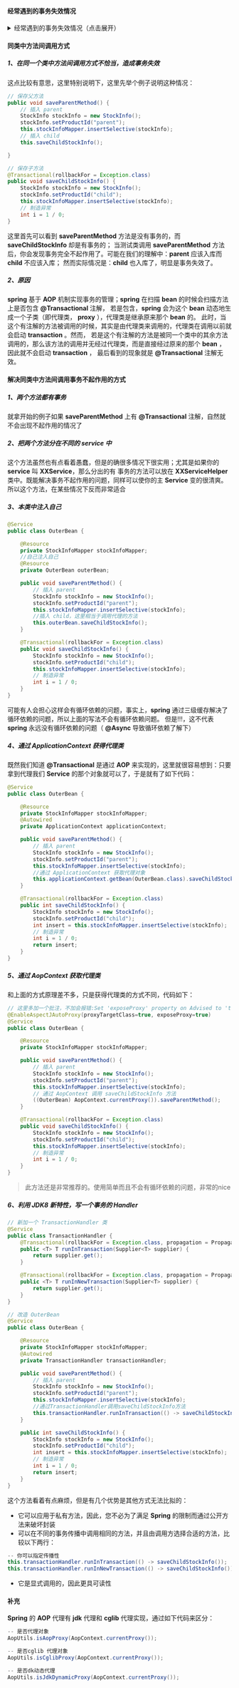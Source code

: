 #### 经常遇到的事务失效情况

<details>
<summary>经常遇到的事务失效情况（点击展开）</summary>

- 加 **@Transaction** 批注的方法必须是 **public**，否则失效 **protected** 也不成
- 如使用 **mysql** 且引擎是 **MyISAM** ，则事务会不起作用，原因是 **MyISAM** 不支持事务，可以改成 **InnoDB** 引擎
- 没有被 **Spring** 容器管理到，最常见的是没有在服务类上加 **@Service** 注解
- 异常被捕获，没有抛出来
- 异常不在 **spring** 默认捕获异常中，**spring**　默认捕获不受控异常
- 在同一个类中方法间调用方式不恰当，造成事务失效

</details>

#### 同类中方法间调用方式
##### 1、在同一个类中方法间调用方式不恰当，造成事务失效

这点比较有意思，这里特别说明下，这里先举个例子说明这种情况：
```java
// 保存父方法
public void saveParentMethod() {
    // 插入 parent
    StockInfo stockInfo = new StockInfo();
    stockInfo.setProductId("parent");
    this.stockInfoMapper.insertSelective(stockInfo);
    // 插入 child
    this.saveChildStockInfo();

}

// 保存子方法
@Transactional(rollbackFor = Exception.class)
public void saveChildStockInfo() {
    StockInfo stockInfo = new StockInfo();
    stockInfo.setProductId("child");
    this.stockInfoMapper.insertSelective(stockInfo);
    // 制造异常
    int i = 1 / 0;
}
```
这里首先可以看到 **saveParentMethod** 方法是没有事务的，而 **saveChildStockInfo** 却是有事务的；
当测试类调用 **saveParentMethod** 方法后，你会发现事务完全不起作用了。可能在我们的理解中：**parent** 应该入库而 **child** 不应该入库；
然而实际情况是：**child** 也入库了，明显是事务失效了。

##### 2、原因

**spring** 基于 **AOP** 机制实现事务的管理；**spring** 在扫描 **bean** 的时候会扫描方法上是否包含 **@Transactional** 注解，
若是包含，**spring** 会为这个 **bean** 动态地生成一个子类（即代理类， **proxy** ），代理类是继承原来那个 **bean** 的。
此时，当这个有注解的方法被调用的时候，其实是由代理类来调用的，代理类在调用以前就会启动 **transaction** 。然而，
若是这个有注解的方法是被同一个类中的其余方法调用的，那么该方法的调用并无经过代理类，而是直接经过原来的那个 **bean** ，因此就不会启动 **transaction** ，
最后看到的现象就是 **@Transactional** 注解无效。

#### 解决同类中方法间调用事务不起作用的方式
##### 1、两个方法都有事务

就拿开始的例子如果 **saveParentMethod** 上有 **@Transactional** 注解，自然就不会出现不起作用的情况了

##### 2、把两个方法分在不同的 service 中

这个方法虽然也有点看着愚蠢，但是的确很多情况下很实用；尤其是如果你的 **service** 叫 **XXService**，那么分出的有
事务的方法可以放在 **XXServiceHelper** 类中。既能解决事务不起作用的问题，同样可以使你的主 **Service** 变的很清爽。所以这个方法，在某些情况下反而非常适合

##### 3、本类中注入自己

```java
@Service
public class OuterBean {

    @Resource
    private StockInfoMapper stockInfoMapper;
    //自己注入自己
    @Resource
    private OuterBean outerBean;

    public void saveParentMethod() {
        // 插入 parent
        StockInfo stockInfo = new StockInfo();
        stockInfo.setProductId("parent");
        this.stockInfoMapper.insertSelective(stockInfo);
        //插入 child，这里相当于调用代理的方法
        this.outerBean.saveChildStockInfo();
    }

    @Transactional(rollbackFor = Exception.class)
    public void saveChildStockInfo() {
        StockInfo stockInfo = new StockInfo();
        stockInfo.setProductId("child");
        this.stockInfoMapper.insertSelective(stockInfo);
        // 制造异常
        int i = 1 / 0;
    }
}
```

可能有人会担心这样会有循环依赖的问题，事实上，**spring** 通过三级缓存解决了循环依赖的问题，所以上面的写法不会有循环依赖问题。
但是!!!，这不代表 **spring** 永远没有循环依赖的问题（ **@Async** 导致循环依赖了解下）

##### 4、通过 ApplicationContext 获得代理类

既然我们知道 **@Transactional** 是通过 **AOP** 来实现的，这里就很容易想到：只要拿到代理我们 **Service** 的那个对象就可以了，于是就有了如下代码：

```java
@Service
public class OuterBean {

    @Resource
    private StockInfoMapper stockInfoMapper;
    @Autowired
    private ApplicationContext applicationContext;

    public void saveParentMethod() {
        // 插入 parent
        StockInfo stockInfo = new StockInfo();
        stockInfo.setProductId("parent");
        this.stockInfoMapper.insertSelective(stockInfo);
        //通过 ApplicationContext 获取代理对象
        this.applicationContext.getBean(OuterBean.class).saveChildStockInfo();
    }

    @Transactional(rollbackFor = Exception.class)
    public int saveChildStockInfo() {
        StockInfo stockInfo = new StockInfo();
        stockInfo.setProductId("child");
        int insert = this.stockInfoMapper.insertSelective(stockInfo);
        // 制造异常
        int i = 1 / 0;
        return insert;
    }
} 
```

##### 5、通过 AopContext 获取代理类

和上面的方式原理差不多，只是获得代理类的方式不同，代码如下：

```java 
// 这里多加一个批注，不加会报错:Set 'exposeProxy' property on Advised to 'true' to make it available
@EnableAspectJAutoProxy(proxyTargetClass=true, exposeProxy=true)
@Service
public class OuterBean {

    @Resource
    private StockInfoMapper stockInfoMapper;

    public void saveParentMethod() {
        // 插入 parent
        StockInfo stockInfo = new StockInfo();
        stockInfo.setProductId("parent");
        this.stockInfoMapper.insertSelective(stockInfo);
        // 通过 AopContext 调用 saveChildStockInfo 方法
        ((OuterBean) AopContext.currentProxy()).saveParentMethod();
    }

    @Transactional(rollbackFor = Exception.class)
    public void saveChildStockInfo() {
        StockInfo stockInfo = new StockInfo();
        stockInfo.setProductId("child");
        this.stockInfoMapper.insertSelective(stockInfo);
        // 制造异常
        int i = 1 / 0;
    }
}
```

> 此方法还是非常推荐的。使用简单而且不会有循环依赖的问题，非常的nice

##### 6、利用 JDK8 新特性，写一个事务的 Handler

```java 
// 新加一个 TransactionHandler 类
@Service
public class TransactionHandler {
    @Transactional(rollbackFor = Exception.class, propagation = Propagation.REQUIRED)
    public <T> T runInTransaction(Supplier<T> supplier) {
        return supplier.get();
    }

    @Transactional(rollbackFor = Exception.class, propagation = Propagation.REQUIRES_NEW)
    public <T> T runInNewTransaction(Supplier<T> supplier) {
        return supplier.get();
    }
}

// 改造 OuterBean
@Service
public class OuterBean {

    @Resource
    private StockInfoMapper stockInfoMapper;
    @Autowired
    private TransactionHandler transactionHandler;

    public void saveParentMethod() {
        // 插入 parent
        StockInfo stockInfo = new StockInfo();
        stockInfo.setProductId("parent");
        this.stockInfoMapper.insertSelective(stockInfo);
        //通过TransactionHandler调用saveChildStockInfo方法
        this.transactionHandler.runInTransaction(() -> saveChildStockInfo());
    }

    public int saveChildStockInfo() {
        StockInfo stockInfo = new StockInfo();
        stockInfo.setProductId("child");
        int insert = this.stockInfoMapper.insertSelective(stockInfo);
        // 制造异常
        int i = 1 / 0;
        return insert;
    }
}
```

这个方法看着有点麻烦，但是有几个优势是其他方式无法比拟的：
* 它可以应用于私有方法，因此，您不必为了满足 **Spring** 的限制而通过公开方法来破坏封装
* 可以在不同的事务传播中调用相同的方法，并且由调用方选择合适的方法，比较以下两行：

```java 
-- 你可以指定传播性
this.transactionHandler.runInTransaction(() -> saveChildStockInfo());
this.transactionHandler.runInNewTransaction(() -> saveChildStockInfo());
```
* 它是显式调用的，因此更具可读性

#### 补充

**Spring** 的 **AOP** 代理有 **jdk** 代理和 **cglib** 代理实现，通过如下代码来区分：

```java 
-- 是否代理对象
AopUtils.isAopProxy(AopContext.currentProxy());

-- 是否cglib 代理对象
AopUtils.isCglibProxy(AopContext.currentProxy());

-- 是否dk动态代理
AopUtils.isJdkDynamicProxy(AopContext.currentProxy());
```




